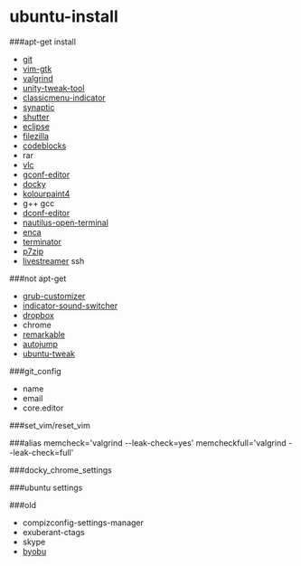 # ubuntu-install

###apt-get install
- [git](http://git-scm.com/)
- [vim-gtk](http://www.vim.org/)
- [valgrind](http://valgrind.org/)
- [unity-tweak-tool](https://launchpad.net/unity-tweak-tool)
- [classicmenu-indicator](http://www.florian-diesch.de/software/classicmenu-indicator/)
- [synaptic](http://www.nongnu.org/synaptic/)
- [shutter](http://shutter-project.org/)
- [eclipse](http://eclipse.org/)
- [filezilla](https://filezilla-project.org/)
- [codeblocks](http://www.codeblocks.org/)
- rar
- [vlc](http://www.videolan.org/vlc/)
- [gconf-editor](https://projects.gnome.org/gconf/)
- [docky](http://wiki.go-docky.com/index.php?title=Welcome_to_the_Docky_wiki)
- [kolourpaint4](http://kolourpaint.org/)
- g++
  gcc 
- [dconf-editor](https://wiki.gnome.org/Projects/dconf)
- [nautilus-open-terminal](https://github.com/GNOME/nautilus)
- [enca](https://github.com/nijel/enca)
- [terminator](https://launchpad.net/terminator)
- [p7zip](http://www.7-zip.org/)
- [livestreamer](http://docs.livestreamer.io)
  ssh

###not apt-get
- [grub-customizer](https://launchpad.net/grub-customizer)
- [indicator-sound-switcher](https://github.com/yktoo/indicator-sound-switcher)
- [dropbox](https://www.dropbox.com/install?os=lnx)
- chrome
- [remarkable](http://remarkableapp.net/)
- [autojump](https://github.com/joelthelion/autojump)
- [ubuntu-tweak](http://ubuntu-tweak.com/)


###git_config
- name
- email
- core.editor


###set_vim/reset_vim


###alias
	memcheck='valgrind --leak-check=yes'
	memcheckfull='valgrind --leak-check=full'

  
###docky_chrome_settings


###ubuntu settings


###old
- compizconfig-settings-manager
- exuberant-ctags
- skype
- [byobu](http://byobu.co/)
